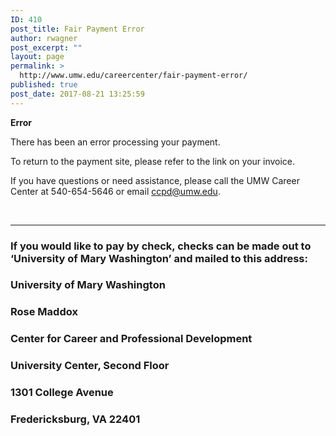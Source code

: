 ```yaml
---
ID: 410
post_title: Fair Payment Error
author: rwagner
post_excerpt: ""
layout: page
permalink: >
  http://www.umw.edu/careercenter/fair-payment-error/
published: true
post_date: 2017-08-21 13:25:59
---
```

<div id="umw-custom-background">
<div id="wrap">
<div id="inner">
<div id="content-sidebar-wrap">
<div id="content" class="hfeed">
<div class="post-13921 page type-page status-publish hentry entry">
<div class="entry-content">

<strong>Error</strong>

There has been an error processing your payment.

To return to the payment site, please refer to the link on your invoice.

If you have questions or need assistance, please call the UMW Career Center at 540-654-5646 or email ccpd@umw.edu.

&nbsp;

<hr />

<h3>If you would like to pay by check, checks can be made out to ‘University of Mary Washington’ and mailed to this address:</h3>
<h3>University of Mary Washington</h3>
<h3>Rose Maddox</h3>
<h3>Center for Career and Professional Development</h3>
<h3>University Center, Second Floor</h3>
<h3>1301 College Avenue</h3>
<h3>Fredericksburg, VA 22401</h3>
</div>
</div>
</div>
</div>
</div>
</div>
</div>